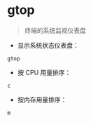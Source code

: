 # gtop

> 终端的系统监视仪表盘

- 显示系统状态仪表盘：

`gtop`

- 按 CPU 用量排序：

`c`

- 按内存用量排序：

`m`

[#]: contributors: ([jim.大团结])